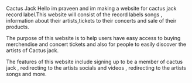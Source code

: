 
Cactus Jack
Hello  im praveen and im making a website for cactus jack record label.This website will consist of the record labels songs , information about their artists,tickets to their concerts and sale of their products.


The purpose of this website is to help users have easy access to buying merchendise and concert tickets and also for people to easily discover the artists of Cactus jack.

The features of this website include signing up to be a member of cactus jack , redirecting to the artists socials and videos , redirecting to the artists songs and more.

